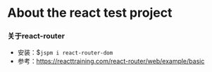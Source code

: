 About the react test project
===

### 关于react-router
- 安装：$`jspm i react-router-dom`
- 参考：https://reacttraining.com/react-router/web/example/basic